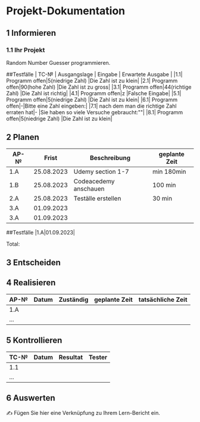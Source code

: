 # Projekt-Dokumentation



## 1 Informieren

### 1.1 Ihr Projekt

Random Number Guesser programmieren.


##Testfälle
| TC-№ | Ausgangslage | Eingabe | Erwartete Ausgabe |
|1.1| Programm offen|5(niedrige Zahl) |Die Zahl ist zu klein|
|2.1| Programm offen|90(hohe Zahl) |Die Zahl ist zu gross|
|3.1| Programm offen|44(richtige Zahl) |Die Zahl ist richtig|
|4.1| Programm offen|z |Falsche Eingabe|
|5.1| Programm offen|5(niedrige Zahl) |Die Zahl ist zu klein|
|6.1| Programm offen|-|Bitte eine Zahl eingeben:|
|7.1| nach dem man die richtige Zahl erraten hat|- |Sie haben so viele Versuche gebraucht:""|
|8.1| Programm offen|5(niedrige Zahl) |Die Zahl ist zu klein|








## 2 Planen

| AP-№ | Frist | Beschreibung | geplante Zeit |
| ---- | -----  | ------------ | ------------- |
| 1.A  | 25.08.2023        |      Udemy section 1-7        |  min 180min             |
| 1.B  | 25.08.2023          |   Codeacedemy anschauen           |  100 min             |
|2.A|25.08.2023|Teställe erstellen| 30 min|
|3.A|01.09.2023|  ||
|3.A|01.09.2023|  ||

  

##Testfälle
|1.A|01.09.2023|  

Total: 


## 3 Entscheiden



## 4 Realisieren

| AP-№ | Datum | Zuständig | geplante Zeit | tatsächliche Zeit |
| ---- | ----- | --------- | ------------- | ----------------- |
| 1.A  |       |           |               |                   |
| ...  |       |           |               |                   |


## 5 Kontrollieren

| TC-№ | Datum | Resultat | Tester |
| ---- | ----- | -------- | ------ |
| 1.1  |       |          |        |
| ...  |       |          |        |



## 6 Auswerten

✍️ Fügen Sie hier eine Verknüpfung zu Ihrem Lern-Bericht ein.
